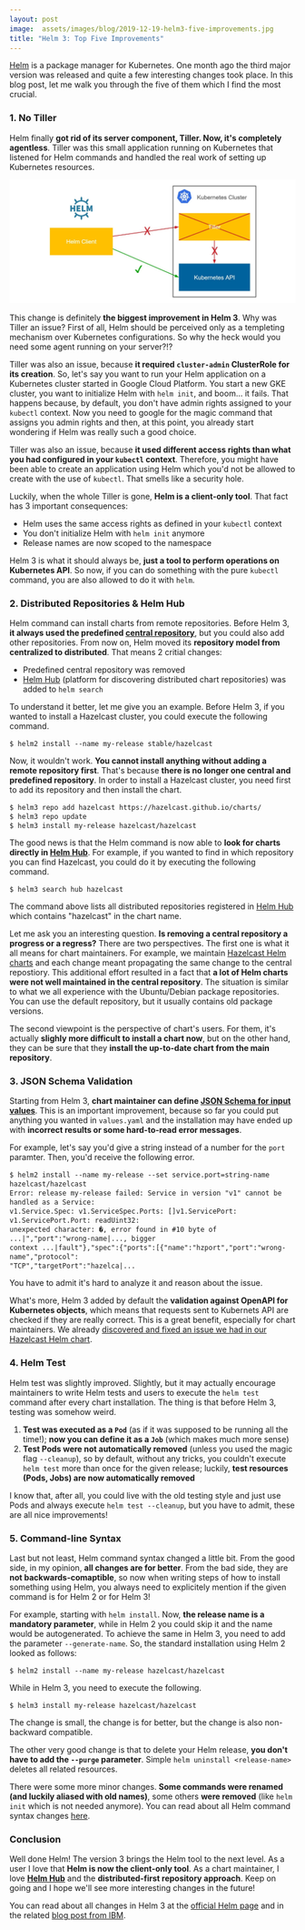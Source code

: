 ```yaml
---
layout: post
image:  assets/images/blog/2019-12-19-helm3-five-improvements.jpg
title: "Helm 3: Top Five Improvements"
---
```


[Helm](https://helm.sh/) is a package manager for Kubernetes. One month ago the third major version was released and quite a few interesting changes took place. In this blog post, let me walk you through the five of them which I find the most crucial.

### 1. No Tiller

Helm finally **got rid of its server component, Tiller. Now, it's completely agentless**. Tiller was this small application running on Kubernetes that listened for Helm commands and handled the real work of setting up Kubernetes resources.

![No Tiller](/assets/images/blog/2019-12-19-helm3-five-improvements/no-tiller.jpg)

This change is definitely **the biggest improvement in Helm 3**. Why was Tiller an issue? First of all, Helm should be perceived only as a templeting mechanism over Kubernetes configurations. So why the heck would you need some agent running on your server?!?

Tiller was also an issue, because **it required `cluster-admin` ClusterRole for its creation**. So, let's say you want to run your Helm application on a Kubernetes cluster started in Google Cloud Platform. You start a new GKE cluster, you want to initialize Helm with `helm init`, and boom... it fails. That happens because, by default, you don't have admin rights assigned to your `kubectl` context. Now you need to google for the magic command that assigns you admin rights and then, at this point, you already start wondering if Helm was really such a good choice.

Tiller was also an issue, because **it used different access rights than what you had configured in your `kubectl` context**. Therefore, you might have been able to create an application using Helm which you'd not be allowed to create with the use of `kubectl`. That smells like a security hole.

Luckily, when the whole Tiller is gone, **Helm is a client-only tool**. That fact has 3 important consequences:
- Helm uses the same access rights as defined in your `kubectl` context
- You don't initialize Helm with `helm init` anymore
- Release names are now scoped to the namespace

Helm 3 is what it should always be, **just a tool to perform operations on Kubernetes API**. So now, if you can do something with the pure `kubectl` command, you are also allowed to do it with `helm`.

### 2. Distributed Repositories & Helm Hub

Helm command can install charts from remote repositories. Before Helm 3, **it always used the predefined [central repository](https://github.com/helm/charts)**, but you could also add other repositories. From now on, Helm moved its **repository model from centralized to distributed**. That means 2 critial changes:
- Predefined central repository was removed
- [Helm Hub](https://hub.helm.sh/) (platform for discovering distributed chart repositories) was added to `helm search`

To understand it better, let me give you an example. Before Helm 3, if you wanted to install a Hazelcast cluster, you could execute the following command.

```nolinenumbers
$ helm2 install --name my-release stable/hazelcast
```

Now, it wouldn't work. **You cannot install anything without adding a remote repository first**. That's because **there is no longer one central and predefined repository**. In order to install a Hazelcast cluster, you need first to add its repository and then install the chart.

```nolinenumbers
$ helm3 repo add hazelcast https://hazelcast.github.io/charts/
$ helm3 repo update
$ helm3 install my-release hazelcast/hazelcast
```

The good news is that the Helm command is now able to **look for charts directly in [Helm Hub](https://hub.helm.sh/)**. For example, if you wanted to find in which repository you can find Hazelcast, you could do it by executing the following command.

```nolinenumbers
$ helm3 search hub hazelcast
```

The command above lists all distributed repositories registered in [Helm Hub](https://hub.helm.sh/) which contains "hazelcast" in the chart name.

Let me ask you an interesting question. **Is removing a central repository a progress or a regress?** There are two perspectives. The first one is what it all means for chart maintainers. For example, we maintain [Hazelcast Helm charts](https://github.com/hazelcast/charts) and each change meant propagating the same change to the central repostiory. This additional effort resulted in a fact that **a lot of Helm charts were not well maintained in the central repository**. The situation is similar to what we all experience with the Ubuntu/Debian package repositories. You can use the default repository, but it usually contains old package versions.

The second viewpoint is the perspective of chart's users. For them, it's actually **slighly more difficult to install a chart now**, but on the other hand, they can be sure that they **install the up-to-date chart from the main repository**.

### 3. JSON Schema Validation

Starting from Helm 3, **chart maintainer can define [JSON Schema for input values](https://helm.sh/docs/topics/charts/#schema-files)**. This is an important improvement, because so far you could put anything you wanted in `values.yaml` and the installation may have ended up with **incorrect results or some hard-to-read error messages**.

For example, let's say you'd give a string instead of a number for the `port` paramter. Then, you'd receive the following error.

```nolinenumbers
$ helm2 install --name my-release --set service.port=string-name hazelcast/hazelcast
Error: release my-release failed: Service in version "v1" cannot be handled as a Service:
v1.Service.Spec: v1.ServiceSpec.Ports: []v1.ServicePort: v1.ServicePort.Port: readUint32:
unexpected character: �, error found in #10 byte of ...|","port":"wrong-name|..., bigger
context ...|fault"},"spec":{"ports":[{"name":"hzport","port":"wrong-name","protocol":
"TCP","targetPort":"hazelca|...
```

You have to admit it's hard to analyze it and reason about the issue.

What's more, Helm 3 added by default the **validation against OpenAPI for Kubernetes objects**, which means that requests sent to Kubernets API are checked if they are really correct. This is a great benefit, especially for chart maintainers. We already [discovered and fixed an issue we had in our Hazelcast Helm chart](https://github.com/hazelcast/charts/pull/82).

### 4. Helm Test

Helm test was slightly improved. Slightly, but it may actually encourage maintainers to write Helm tests and users to execute the `helm test` command after every chart installation. The thing is that before Helm 3, testing was somehow weird.

1. **Test was executed as a `Pod`** (as if it was supposed to be running all the time!); **now you can define it as a `Job`** (which makes much more sense)
2. **Test Pods were not automatically removed** (unless you used the magic flag `--cleanup`), so by default, without any tricks, you couldn't execute `helm test` more than once for the given release; luckily, **test resources (Pods, Jobs) are now automatically removed**

I know that, after all, you could live with the old testing style and just use Pods and always execute `helm test --cleanup`, but you have to admit, these are all nice improvements!

### 5. Command-line Syntax

Last but not least, Helm command syntax changed a little bit. From the good side, in my opinion, **all changes are for better**. From the bad side, they are **not backwards-comaptible**, so now when writing steps of how to install something using Helm, you always need to explicitely mention if the given command is for Helm 2 or for Helm 3!

For example, starting with `helm install`. Now, **the release name is a mandatory parameter**, while in Helm 2 you could skip it and the name would be autogenerated. To achieve the same in Helm 3, you need to add the parameter `--generate-name`. So, the standard installation using Helm 2 looked as follows:

```nolinenumbers
$ helm2 install --name my-release hazelcast/hazelcast
```

While in Helm 3, you need to execute the following.

```nolinenumbers
$ helm3 install my-release hazelcast/hazelcast
```

The change is small, the change is for better, but the change is also non-backward compatible. 

The other very good change is that to delete your Helm release, **you don't have to add the `--purge` parameter**. Simple `helm uninstall <release-name>` deletes all related resources.

There were some more minor changes. **Some commands were renamed (and luckily aliased with old names)**, some others **were removed** (like `helm init` which is not needed anymore). You can read about all Helm command syntax changes [here](https://helm.sh/docs/faq/#cli-command-renames).

### Conclusion

Well done Helm! The version 3 brings the Helm tool to the next level. As a user I love that **Helm is now the client-only tool**. As a chart maintainer, I love **[Helm Hub](https://hub.helm.sh/)** and the **distributed-first repository approach**. Keep on going and I hope we'll see more interesting changes in the future!

You can read about all changes in Helm 3 at the [official Helm page](https://helm.sh/docs/faq/#changes-since-helm-2) and in the related [blog post from IBM](https://developer.ibm.com/blogs/kubernetes-helm-3).

